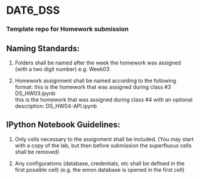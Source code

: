 DAT6_DSS
========

### Template repo for Homework submission

## Naming Standards:
1. Folders shall be named after the week the homework was assigned (with a two digit number)
   e.g.  Week03

2. Homework assignment shall be named according to the following format:
   this is the homework that was assigned during class #3
       DS_HW03.ipynb  
   this is the homework that was assigned during class #4 with an optional description:
       DS_HW04-API.ipynb

## IPython Notebook Guidelines:
1. Only cells necessary to the assignment shall be included.
    (You may start with a copy of the lab, but then before submission the superfluous cells shall be removed)

2. Any configurations (database, credentials, etc shall be defined in the first possible cell)
    (e.g. the enron database is opened in the first cell)



